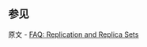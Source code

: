 ## 参见

原文 - [FAQ: Replication and Replica Sets]( https://docs.mongodb.com/manual/faq/replica-sets/ )

